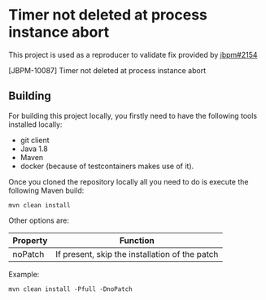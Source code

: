 Timer not deleted at process instance abort
===========================================

This project is used as a reproducer to validate fix provided by [jbpm#2154](https://github.com/kiegroup/jbpm/pull/2154) 

[JBPM-10087] Timer not deleted at process instance abort

## Building

For building this project locally, you firstly need to have the following tools installed locally:
- git client
- Java 1.8
- Maven
- docker (because of testcontainers makes use of it).

Once you cloned the repository locally all you need to do is execute the following Maven build:

```
mvn clean install
```

Other options are:

Property      | Function
------------- | ----------------------------------------------
noPatch       | If present, skip the installation of the patch


Example:

```
mvn clean install -Pfull -DnoPatch
```

